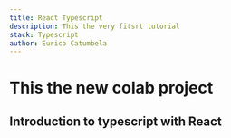```yaml
---
title: React Typescript
description: This the very fitsrt tutorial
stack: Typescript
author: Eurico Catumbela
---
```


# This the new colab project

## Introduction to typescript with React
